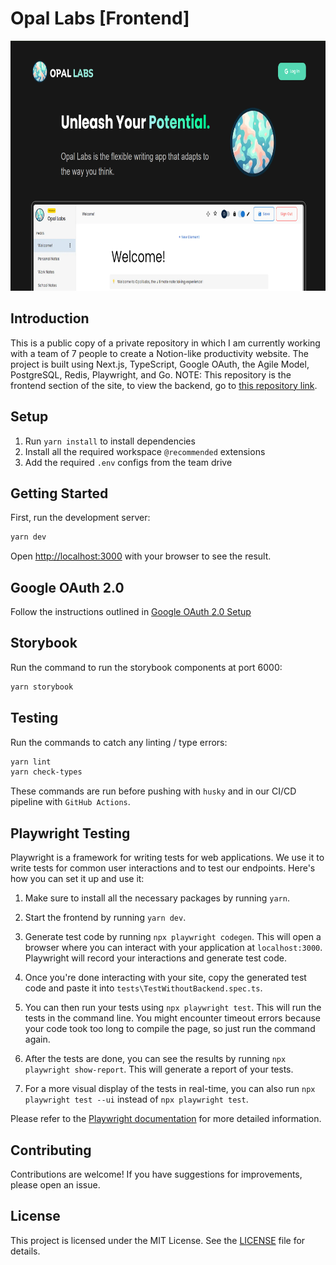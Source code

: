# Opal Labs [Frontend]

<a href="https://opal-labs.vercel.app/" target="_blank" rel="noreferrer"> 
  <img height="400" src="public/images/Screenshot.png">
</a>

## Introduction

This is a public copy of a private repository in which I am currently working with a team of 7 people to create a Notion-like productivity website. The project is built using Next.js, TypeScript, Google OAuth, the Agile Model, PostgreSQL, Redis, Playwright, and Go. NOTE: This repository is the frontend section of the site, to view the backend, go to [this repository link](https://github.com/AbdulDevHub/Opal-Labs-Backend).

[//]: <> 'TODO: Add CI/CD Badges'

## Setup

1. Run `yarn install` to install dependencies
2. Install all the required workspace `@recommended` extensions
3. Add the required `.env` configs from the team drive

## Getting Started

First, run the development server:

```bash
yarn dev
```

Open [http://localhost:3000](http://localhost:3000) with your browser to see the result.

## Google OAuth 2.0

Follow the instructions outlined in [Google OAuth 2.0 Setup](https://drive.google.com/drive/folders/1PWzpsJGXIDA_RnRRoEcJe_U5yvGC6s_U?usp=sharing)

## Storybook

Run the command to run the storybook components at port 6000:

```bash
yarn storybook
```

## Testing

Run the commands to catch any linting / type errors:

```bash
yarn lint
yarn check-types
```

These commands are run before pushing with `husky` and in our CI/CD pipeline with `GitHub Actions`.

## Playwright Testing

Playwright is a framework for writing tests for web applications. We use it to write tests for common user interactions and to test our endpoints. Here's how you can set it up and use it:

1. Make sure to install all the necessary packages by running `yarn`.

2. Start the frontend by running `yarn dev`.

3. Generate test code by running `npx playwright codegen`. This will open a browser where you can interact with your application at `localhost:3000`. Playwright will record your interactions and generate test code.

4. Once you're done interacting with your site, copy the generated test code and paste it into `tests\TestWithoutBackend.spec.ts`.

5. You can then run your tests using `npx playwright test`. This will run the tests in the command line. You might encounter timeout errors because your code took too long to compile the page, so just run the command again.

6. After the tests are done, you can see the results by running `npx playwright show-report`. This will generate a report of your tests.

7. For a more visual display of the tests in real-time, you can also run `npx playwright test --ui` instead of `npx playwright test`.

Please refer to the [Playwright documentation](https://playwright.dev/docs/intro) for more detailed information.

## Contributing

Contributions are welcome! If you have suggestions for improvements, please open an issue.

## License

This project is licensed under the MIT License. See the [LICENSE](LICENSE) file for details.

<br>
